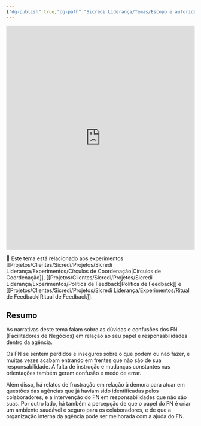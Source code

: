 ```yaml
---
{"dg-publish":true,"dg-path":"Sicredi Liderança/Temas/Escopo e autoridade de papéis.md","permalink":"/Sicredi Liderança/Temas/Escopo e autoridade de papéis/"}
---
```



<iframe src="https://embed.kumu.io/f6cdb379503ff78884fd66519a782c6d" width="100%" height="600" frameborder="0"></iframe>

🔗 Este tema está relacionado aos experimentos [[Projetos/Clientes/Sicredi/Projetos/Sicredi Liderança/Experimentos/Círculos de Coordenação\|Círculos de Coordenação]], [[Projetos/Clientes/Sicredi/Projetos/Sicredi Liderança/Experimentos/Política de Feedback\|Política de Feedback]] e [[Projetos/Clientes/Sicredi/Projetos/Sicredi Liderança/Experimentos/Ritual de Feedback\|Ritual de Feedback]].

## Resumo

As narrativas deste tema falam sobre as dúvidas e confusões dos FN (Facilitadores de Negócios) em relação ao seu papel e responsabilidades dentro da agência. 

Os FN se sentem perdidos e inseguros sobre o que podem ou não fazer, e muitas vezes acabam entrando em frentes que não são de sua responsabilidade. A falta de instrução e mudanças constantes nas orientações também geram confusão e medo de errar. 

Além disso, há relatos de frustração em relação à demora para atuar em questões das agências que já haviam sido identificadas pelos colaboradores, e a intervenção do FN em responsabilidades que não são suas. Por outro lado, há também a percepção de que o papel do FN é criar um ambiente saudável e seguro para os colaboradores, e de que a organização interna da agência pode ser melhorada com a ajuda do FN. 

